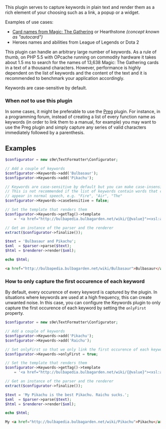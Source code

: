 This plugin serves to capture keywords in plain text and render them as a rich element of your choosing such as a link, a popup or a widget.

Examples of use cases:

  * [Card names from Magic: The Gathering](MTG.md) or Hearthstone *(concept known as "autocard")*
  * Heroes names and abilities from League of Legends or Dota 2

This plugin can handle an arbitrary large number of keywords. As a rule of thumb, on PHP 5.5 with OPcache running on commodity hardware it takes about 1.5 ms to search for the names of 13,638 Magic: The Gathering cards in a text of a thousand characters. However, performance is highly dependent on the list of keywords and the content of the text and it is recommended to benchmark your application accordingly.

Keywords are case-sensitive by default.

### When *not* to use this plugin

In some cases, it might be preferable to use the [Preg](../Preg/Synopsis.md) plugin. For instance, in a programming forum, instead of creating a list of every function name as keywords (in order to link them to a manual, for example) you may want to use the Preg plugin and simply capture any series of valid characters immediately followed by a parenthesis.

## Examples

```php
$configurator = new s9e\TextFormatter\Configurator;

// Add a couple of keywords
$configurator->Keywords->add('Bulbasaur');
$configurator->Keywords->add('Pikachu');

// Keywords are case-sensitive by default but you can make case-insensitive.
// This is not recommended if the list of keywords contain words that could
// appear in normal speech, e.g. "Fire", "Air", "The"
$configurator->Keywords->caseSensitive = false;

// Set the template that renders them
$configurator->Keywords->getTag()->template
	= '<a href="http://bulbapedia.bulbagarden.net/wiki/{@value}"><xsl:apply-templates/></a>';

// Get an instance of the parser and the renderer
extract($configurator->finalize());

$text = 'Bulbasaur and Pikachu';
$xml  = $parser->parse($text);
$html = $renderer->render($xml);

echo $html;
```
```html
<a href="http://bulbapedia.bulbagarden.net/wiki/Bulbasaur">Bulbasaur</a> and <a href="http://bulbapedia.bulbagarden.net/wiki/Pikachu">Pikachu</a>
```

### How to only capture the first occurence of each keyword

By default, every occurence of every keyword is captured by the plugin. In situations where keywords are used at a high frequency, this can create unwanted noise. In this case, you can configure the Keywords plugin to only capture the first occurence of each keyword by setting the `onlyFirst` property.

```php
$configurator = new s9e\TextFormatter\Configurator;

// Add a couple of keywords
$configurator->Keywords->add('Pikachu');
$configurator->Keywords->add('Raichu');

// Set onlyFirst so that we only link the first occurence of each keyword
$configurator->Keywords->onlyFirst = true;

// Set the template that renders them
$configurator->Keywords->getTag()->template
	= '<a href="http://bulbapedia.bulbagarden.net/wiki/{@value}"><xsl:apply-templates/></a>';

// Get an instance of the parser and the renderer
extract($configurator->finalize());

$text = 'My Pikachu is the best Pikachu. Raichu sucks.';
$xml  = $parser->parse($text);
$html = $renderer->render($xml);

echo $html;
```
```html
My <a href="http://bulbapedia.bulbagarden.net/wiki/Pikachu">Pikachu</a> is the best Pikachu. <a href="http://bulbapedia.bulbagarden.net/wiki/Raichu">Raichu</a> sucks.
```

